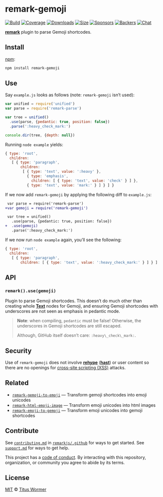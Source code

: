 # remark-gemoji

[![Build][build-badge]][build]
[![Coverage][coverage-badge]][coverage]
[![Downloads][downloads-badge]][downloads]
[![Size][size-badge]][size]
[![Sponsors][sponsors-badge]][collective]
[![Backers][backers-badge]][collective]
[![Chat][chat-badge]][chat]

[**remark**][remark] plugin to parse Gemoji shortcodes.

## Install

[npm][]:

```sh
npm install remark-gemoji
```

## Use

Say `example.js` looks as follows (note: `remark-gemoji` isn’t used):

```js
var unified = require('unified')
var parse = require('remark-parse')

var tree = unified()
  .use(parse, {pedantic: true, position: false})
  .parse(':heavy_check_mark:')

console.dir(tree, {depth: null})
```

Running `node example` yields:

```js
{ type: 'root',
  children:
   [ { type: 'paragraph',
       children:
        [ { type: 'text', value: ':heavy' },
          { type: 'emphasis',
            children: [ { type: 'text', value: 'check' } ] },
          { type: 'text', value: 'mark:' } ] } ] }
```

If we now add `remark-gemoji` by applying the following diff to `example.js`:

```diff
 var parse = require('remark-parse')
+var gemoji = require('remark-gemoji')

 var tree = unified()
   .use(parse, {pedantic: true, position: false})
+  .use(gemoji)
   .parse(':heavy_check_mark:')
```

If we now run `node example` again, you’ll see the following:

```js
{ type: 'root',
  children:
   [ { type: 'paragraph',
       children: [ { type: 'text', value: ':heavy_check_mark:' } ] } ] }
```

## API

### `remark().use(gemoji)`

Plugin to parse Gemoji shortcodes.
This doesn’t do much other than creating whole [**Text**][text] nodes for
Gemoji, and ensuring Gemoji shortcodes with underscores are not seen as emphasis
in pedantic mode.

> **Note**: when compiling, `pedantic` must be false!
> Otherwise, the underscores in Gemoji shortcodes are still escaped.
>
> Although, GitHub itself doesn’t care: `:heavy\_check\_mark:`.

## Security

Use of `remark-gemoji` does not involve [**rehype**][rehype]
([**hast**][hast]) or user content so there are no openings for
[cross-site scripting (XSS)][xss] attacks.

## Related

*   [`remark-gemoji-to-emoji`][gemoji-to-emoji]
    — Transform gemoji shortcodes into emoji unicodes
*   [`remark-html-emoji-image`][html-emoji-image]
    — Transform emoji unicodes into html images
*   [`remark-emoji-to-gemoji`][emoji-to-gemoji]
    — Transform emoji unicodes into gemoji shortcodes

## Contribute

See [`contributing.md`][contributing] in [`remarkjs/.github`][health] for ways
to get started.
See [`support.md`][support] for ways to get help.

This project has a [code of conduct][coc].
By interacting with this repository, organization, or community you agree to
abide by its terms.

## License

[MIT][license] © [Titus Wormer][author]

<!-- Definitions -->

[build-badge]: https://img.shields.io/travis/remarkjs/remark-gemoji.svg

[build]: https://travis-ci.org/remarkjs/remark-gemoji

[coverage-badge]: https://img.shields.io/codecov/c/github/remarkjs/remark-gemoji.svg

[coverage]: https://codecov.io/github/remarkjs/remark-gemoji

[downloads-badge]: https://img.shields.io/npm/dm/remark-gemoji.svg

[downloads]: https://www.npmjs.com/package/remark-gemoji

[size-badge]: https://img.shields.io/bundlephobia/minzip/remark-gemoji.svg

[size]: https://bundlephobia.com/result?p=remark-gemoji

[sponsors-badge]: https://opencollective.com/unified/sponsors/badge.svg

[backers-badge]: https://opencollective.com/unified/backers/badge.svg

[collective]: https://opencollective.com/unified

[chat-badge]: https://img.shields.io/badge/chat-discussions-success.svg

[chat]: https://github.com/remarkjs/remark/discussions

[npm]: https://docs.npmjs.com/cli/install

[health]: https://github.com/remarkjs/.github

[contributing]: https://github.com/remarkjs/.github/blob/HEAD/contributing.md

[support]: https://github.com/remarkjs/.github/blob/HEAD/support.md

[coc]: https://github.com/remarkjs/.github/blob/HEAD/code-of-conduct.md

[license]: license

[author]: https://wooorm.com

[remark]: https://github.com/remarkjs/remark

[text]: https://github.com/syntax-tree/mdast#textnode

[gemoji-to-emoji]: https://github.com/jackycute/remark-gemoji-to-emoji

[html-emoji-image]: https://github.com/jackycute/remark-html-emoji-image

[emoji-to-gemoji]: https://github.com/jackycute/remark-emoji-to-gemoji

[xss]: https://en.wikipedia.org/wiki/Cross-site_scripting

[rehype]: https://github.com/rehypejs/rehype

[hast]: https://github.com/syntax-tree/hast
